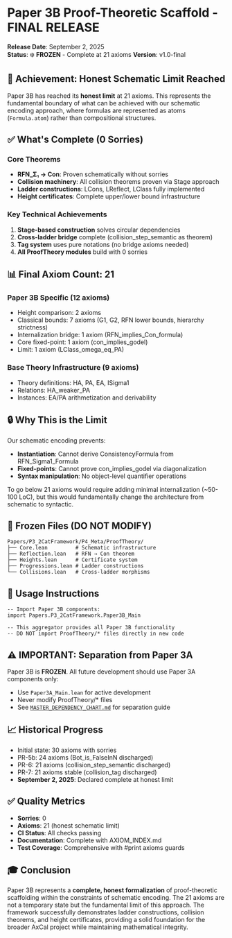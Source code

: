 # Paper 3B Proof-Theoretic Scaffold - FINAL RELEASE

**Release Date**: September 2, 2025  
**Status**: ❄️ **FROZEN** - Complete at 21 axioms
**Version**: v1.0-final  

## 🎯 Achievement: Honest Schematic Limit Reached

Paper 3B has reached its **honest limit** at 21 axioms. This represents the fundamental boundary of what can be achieved with our schematic encoding approach, where formulas are represented as atoms (`Formula.atom`) rather than compositional structures.

## ✅ What's Complete (0 Sorries)

### Core Theorems
- **RFN_Σ₁ → Con**: Proven schematically without sorries
- **Collision machinery**: All collision theorems proven via Stage approach
- **Ladder constructions**: LCons, LReflect, LClass fully implemented
- **Height certificates**: Complete upper/lower bound infrastructure

### Key Technical Achievements
1. **Stage-based construction** solves circular dependencies
2. **Cross-ladder bridge** complete (collision_step_semantic as theorem)
3. **Tag system** uses pure notations (no bridge axioms needed)
4. **All ProofTheory modules** build with 0 sorries

## 📊 Final Axiom Count: 21

### Paper 3B Specific (12 axioms)
- Height comparison: 2 axioms
- Classical bounds: 7 axioms (G1, G2, RFN lower bounds, hierarchy strictness)
- Internalization bridge: 1 axiom (RFN_implies_Con_formula)
- Core fixed-point: 1 axiom (con_implies_godel)
- Limit: 1 axiom (LClass_omega_eq_PA)

### Base Theory Infrastructure (9 axioms)
- Theory definitions: HA, PA, EA, ISigma1
- Relations: HA_weaker_PA
- Instances: EA/PA arithmetization and derivability

## 🔒 Why This is the Limit

Our schematic encoding prevents:
- **Instantiation**: Cannot derive ConsistencyFormula from RFN_Sigma1_Formula
- **Fixed-points**: Cannot prove con_implies_godel via diagonalization
- **Syntax manipulation**: No object-level quantifier operations

To go below 21 axioms would require adding minimal internalization (~50-100 LoC), but this would fundamentally change the architecture from schematic to syntactic.

## 📁 Frozen Files (DO NOT MODIFY)

```
Papers/P3_2CatFramework/P4_Meta/ProofTheory/
├── Core.lean         # Schematic infrastructure
├── Reflection.lean   # RFN → Con theorem
├── Heights.lean      # Certificate system
├── Progressions.lean # Ladder constructions
└── Collisions.lean   # Cross-ladder morphisms
```

## 🚀 Usage Instructions

```lean
-- Import Paper 3B components:
import Papers.P3_2CatFramework.Paper3B_Main

-- This aggregator provides all Paper 3B functionality
-- DO NOT import ProofTheory/* files directly in new code
```

## ⚠️ IMPORTANT: Separation from Paper 3A

Paper 3B is **FROZEN**. All future development should use Paper 3A components only:
- Use `Paper3A_Main.lean` for active development
- Never modify ProofTheory/* files
- See [`MASTER_DEPENDENCY_CHART.md`](MASTER_DEPENDENCY_CHART.md) for separation guide

## 📈 Historical Progress

- Initial state: 30 axioms with sorries
- PR-5b: 24 axioms (Bot_is_FalseInN discharged)  
- PR-6: 21 axioms (collision_step_semantic discharged)
- PR-7: 21 axioms stable (collision_tag discharged)
- **September 2, 2025**: Declared complete at honest limit

## ✅ Quality Metrics

- **Sorries**: 0
- **Axioms**: 21 (honest schematic limit)
- **CI Status**: All checks passing
- **Documentation**: Complete with AXIOM_INDEX.md
- **Test Coverage**: Comprehensive with #print axioms guards

## 🎓 Conclusion

Paper 3B represents a **complete, honest formalization** of proof-theoretic scaffolding within the constraints of schematic encoding. The 21 axioms are not a temporary state but the fundamental limit of this approach. The framework successfully demonstrates ladder constructions, collision theorems, and height certificates, providing a solid foundation for the broader AxCal project while maintaining mathematical integrity.